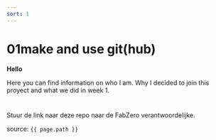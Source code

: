 ```yaml
---
sort: 1
---
```

# 01make and use git(hub)

**Hello**  

Here you can find information on who I am. Why I decided to join this proyect and what we did in week 1.

#
Stuur de link naar deze repo naar de FabZero verantwoordelijke.

source: `{{ page.path }}`
